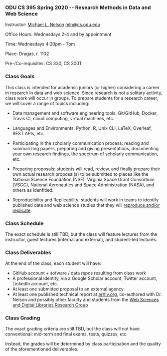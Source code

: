 ### ODU CS 395 Spring 2020 -- Research Methods in Data and Web Science
Instructor: [Michael L. Nelson](http://www.cs.odu.edu/~mln/) <mln@cs.odu.edu> 

Office Hours: Wednesdays 2-4 and by appointment

Time: Wednesdays 4:20pm - 7pm

Place: Dragas, r. 1102

Pre-/Co-requisites: CS 330, CS 300T

### Class Goals

This class is intended for academic juniors (or higher) considering a career in research in data and web science.  Since research is not a solitary activity, class work will occur in groups.  To prepare students for a research career, we will cover a range of topics including:

* Data management and software engineering tools: Git/GitHub, Docker, Travis CI, cloud computing, virtual machines, etc.

* Languages and Environments: Python, R, Unix CLI, LaTeX, Overleaf, REST APIs, etc.

* Participating in the scholarly communication process: reading and summarizing papers, preparing and giving presentations, documenting your own research findings, the spectrum of scholarly communication, etc.

* Preparing proposals: students will read, review, and finally prepare their own actual research proposal(s) to be submitted to places like the National Science Foundation (NSF), Virginia Space Grant Consortium (VSGC), National Aeronautics and Space Administration (NASA), and others as idenfitied.  

* Reproducibility and Replicability: students will work in teams to identify published data and web science studies that they will [reproduce and/or replicate](https://phys.org/news/2019-05-replicability-science.html). 

### Class Schedule

The exact schedule is still TBD, but the class will feature lectures from the instructor, guest lectures (internal and external), and student-led lectures. 

### Class Deliverables

At the end of the class, each student will have:

* GitHub account + sofware / data repos resulting from class work
* A professional identity, via a Google Scholar account, Twitter account, LinkedIn account, etc.
* At least one submitted proposal to an external agency
* At least one published technical report at [arXiv.org](https://www.arxiv.org), co-authored with Dr. Nelson and possibly other faculty and students from the [Web Sciences and Digital Libraries Research Group](http://ws-dl.cs.odu.edu)

### Class Grading 

The exact grading criteria are still TBD, but the class will not have conventional: mid-term and final exams, tests, quizzes, etc.  

Instead, the grades will be determined by class participation and the quality of the aforementioned deliverables.  
